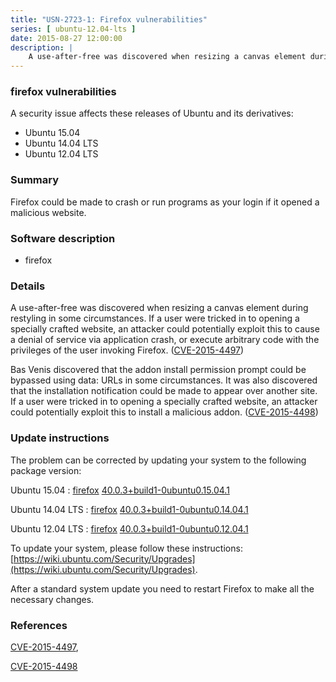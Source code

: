 ```yaml
---
title: "USN-2723-1: Firefox vulnerabilities"
series: [ ubuntu-12.04-lts ]
date: 2015-08-27 12:00:00
description: |
    A use-after-free was discovered when resizing a canvas element during restyling in some circumstances. If a user were tricked in to opening a specially crafted website, an attacker could potentially exploit this to cause a denial of service via application crash, or execute arbitrary code with the privileges of the user invoking Firefox. ([CVE-2015-4497](http://people.ubuntu.com/~ubuntu-security/cve/CVE-2015-4497))
--- 
```

 
### firefox vulnerabilities

A security issue affects these releases of Ubuntu and its derivatives:

* Ubuntu 15.04
* Ubuntu 14.04 LTS
* Ubuntu 12.04 LTS

### Summary

Firefox could be made to crash or run programs as your login if it opened a malicious website.

### Software description

* firefox 

### Details

A use-after-free was discovered when resizing a canvas element during restyling in some circumstances. If a user were tricked in to opening a specially crafted website, an attacker could potentially exploit this to cause a denial of service via application crash, or execute arbitrary code with the privileges of the user invoking Firefox. ([CVE-2015-4497](http://people.ubuntu.com/~ubuntu-security/cve/CVE-2015-4497))

Bas Venis discovered that the addon install permission prompt could be bypassed using data: URLs in some circumstances. It was also discovered that the installation notification could be made to appear over another site. If a user were tricked in to opening a specially crafted website, an attacker could potentially exploit this to install a malicious addon. ([CVE-2015-4498](http://people.ubuntu.com/~ubuntu-security/cve/CVE-2015-4498)) 

### Update instructions

The problem can be corrected by updating your system to the following package version:

Ubuntu 15.04
 : [firefox](https://launchpad.net/ubuntu/+source/firefox) <span> [40.0.3+build1-0ubuntu0.15.04.1](https://launchpad.net/ubuntu/+source/firefox/40.0.3+build1-0ubuntu0.15.04.1) </span> 

Ubuntu 14.04 LTS
 : [firefox](https://launchpad.net/ubuntu/+source/firefox) <span> [40.0.3+build1-0ubuntu0.14.04.1](https://launchpad.net/ubuntu/+source/firefox/40.0.3+build1-0ubuntu0.14.04.1) </span> 

Ubuntu 12.04 LTS
 : [firefox](https://launchpad.net/ubuntu/+source/firefox) <span> [40.0.3+build1-0ubuntu0.12.04.1](https://launchpad.net/ubuntu/+source/firefox/40.0.3+build1-0ubuntu0.12.04.1) </span> 

To update your system, please follow these instructions: [https://wiki.ubuntu.com/Security/Upgrades](https://wiki.ubuntu.com/Security/Upgrades).

After a standard system update you need to restart Firefox to make all the necessary changes. 

### References

 [CVE-2015-4497](http://people.ubuntu.com/~ubuntu-security/cve/CVE-2015-4497), 

 [CVE-2015-4498](http://people.ubuntu.com/~ubuntu-security/cve/CVE-2015-4498)
 
